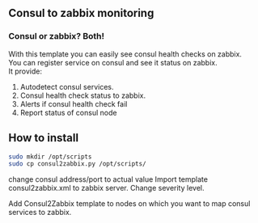 ## Consul to zabbix monitoring
### Consul or zabbix? Both!  
With this template you can easily see consul health checks on zabbix.  
You can register service on consul and see it status on zabbix.  
It provide:
1. Autodetect consul services.
2. Consul health check status to zabbix.
3. Alerts if consul health check fail
4. Report status of consul node



## How to install


``` bash
sudo mkdir /opt/scripts
sudo cp consul2zabbix.py /opt/scripts/
```
change consul address/port to actual value
Import template consul2zabbix.xml to zabbix server. Change severity level.

Add Consul2Zabbix template to nodes on which you want to map consul services to zabbix.
